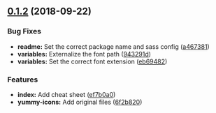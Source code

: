 <a name="0.1.2"></a>
## [0.1.2](https://github.com/roalcantara/yummy-icons/compare/v0.1.1...v0.1.2) (2018-09-22)


### Bug Fixes

* **readme:** Set the correct package name and sass config ([a467381](https://github.com/roalcantara/yummy-icons/commit/a467381))
* **variables:** Externalize the font path ([943291d](https://github.com/roalcantara/yummy-icons/commit/943291d))
* **variables:** Set the correct font extension ([eb69482](https://github.com/roalcantara/yummy-icons/commit/eb69482))


### Features

* **index:** Add cheat sheet ([ef7b0a0](https://github.com/roalcantara/yummy-icons/commit/ef7b0a0))
* **yummy-icons:** Add original files ([6f2b820](https://github.com/roalcantara/yummy-icons/commit/6f2b820))



